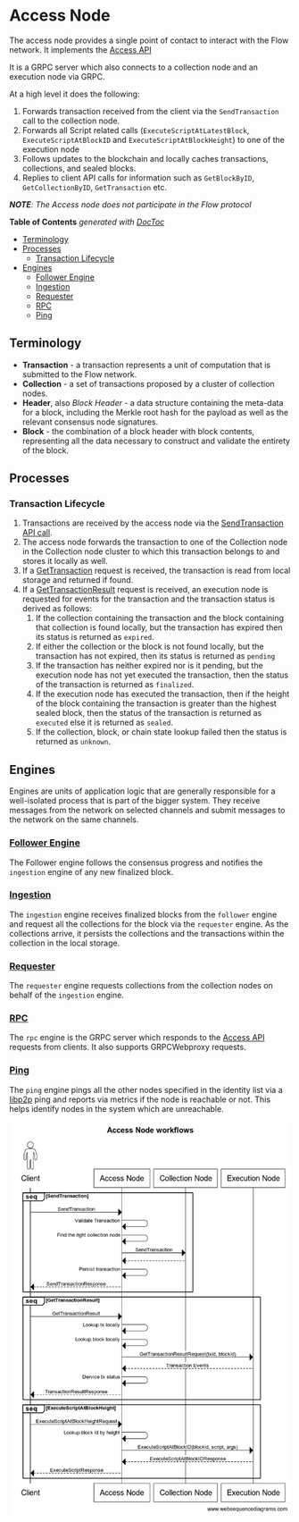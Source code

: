 # Access Node

The access node provides a single point of contact to interact with the Flow network. It implements the [Access API](https://github.com/onflow/flow/blob/master/docs/access-api-spec.md)

It is a GRPC server which also connects to a collection node and an execution node via GRPC.

At a high level it does the following:

1. Forwards transaction received from the client via the `SendTransaction` call to the collection node.
2. Forwards all Script related calls (`ExecuteScriptAtLatestBlock`, `ExecuteScriptAtBlockID` and `ExecuteScriptAtBlockHeight`) to one of the execution node
3. Follows updates to the blockchain and locally caches transactions, collections, and sealed blocks.
4. Replies to client API calls for information such as `GetBlockByID`, `GetCollectionByID`, `GetTransaction` etc.


***NOTE**: The Access node does not participate in the Flow protocol*

<!-- START doctoc generated TOC please keep comment here to allow auto update -->
<!-- DON'T EDIT THIS SECTION, INSTEAD RE-RUN doctoc TO UPDATE -->
**Table of Contents**  *generated with [DocToc](https://github.com/thlorenz/doctoc)*

- [Terminology](#terminology)
- [Processes](#processes)
  - [Transaction Lifecycle](#transaction-lifecycle)
- [Engines](#engines)
  - [Follower Engine](#follower-engine)
  - [Ingestion](#ingestion)
  - [Requester](#requester)
  - [RPC](#rpc)
  - [Ping](#ping)

<!-- END doctoc generated TOC please keep comment here to allow auto update -->

## Terminology

- **Transaction** - a transaction represents a unit of computation that is submitted to the Flow network.
- **Collection** - a set of transactions proposed by a cluster of collection nodes.
- **Header**, also _Block Header_ - a data structure containing the meta-data for a block, including the Merkle root hash for the payload as well as the relevant consensus node signatures.
- **Block** - the combination of a block header with block contents, representing all the data necessary to construct and validate the entirety of the block.

## Processes

### Transaction Lifecycle
1. Transactions are received by the access node via the [SendTransaction API call](https://github.com/onflow/flow/blob/master/docs/access-api-spec.md#sendtransaction).
2. The access node forwards the transaction to one of the Collection node in the Collection node cluster to which this transaction belongs to and stores it locally as well.
3. If a [GetTransaction](https://github.com/onflow/flow/blob/master/docs/access-api-spec.md#gettransaction) request is received, the transaction is read from local storage and returned if found.
4. If a [GetTransactionResult](https://github.com/onflow/flow/blob/master/docs/access-api-spec.md#gettransactionresult) request is received,
an execution node is requested for events for the transaction and the transaction status is derived as follows:
    1. If the collection containing the transaction and the block containing that collection is found locally, but the transaction has expired then its status is returned as `expired`.
    2. If either the collection or the block is not found locally, but the transaction has not expired, then its status is returned as `pending`
    3. If the transaction has neither expired nor is it pending, but the execution node has not yet executed the transaction,
       then the status of the transaction is returned as `finalized`.
    4. If the execution node has executed the transaction, then if the height of the block containing the transaction is greater than the highest sealed block,
    then the status of the transaction is returned as `executed` else it is returned as `sealed`.
    5. If the collection, block, or chain state lookup failed then the status is returned as `unknown`.


## Engines

Engines are units of application logic that are generally responsible for a well-isolated process that is part of the bigger system. They receive messages from the network on selected channels and submit messages to the network on the same channels.

### [Follower Engine](../../engine/common/follower)

The Follower engine follows the consensus progress and notifies the `ingestion` engine of any new finalized block.

### [Ingestion](../../engine/access/ingestion)

The `ingestion` engine receives finalized blocks from the `follower` engine and request all the collections for the block via the `requester` engine.
As the collections arrive, it persists the collections and the transactions within the collection in the local storage.

### [Requester](../../engine/common/requester)

The `requester` engine requests collections from the collection nodes on behalf of the `ingestion` engine.

### [RPC](../../engine/access/rpc)

The `rpc` engine is the GRPC server which responds to the [Access API](https://github.com/onflow/flow/blob/master/docs/access-api-spec.md) requests from clients.
It also supports GRPCWebproxy requests.

### [Ping](../../engine/access/ping)

The `ping` engine pings all the other nodes specified in the identity list via a [libp2p](https://github.com/libp2p/go-libp2p) ping and reports via metrics if the node is reachable or not.
This helps identify nodes in the system which are unreachable.


![Access node sequence diagram](/docs/AccessNodeSequenceDiagram.png)
